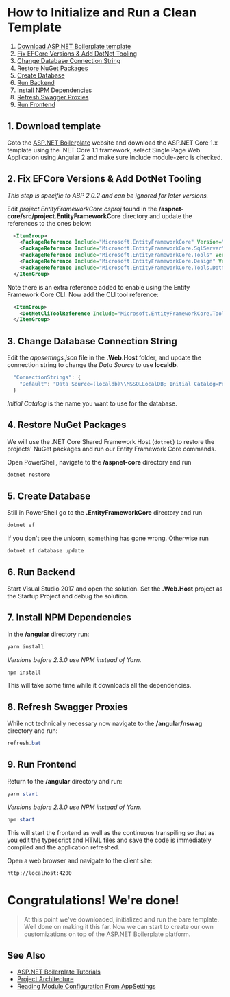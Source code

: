 # How to Initialize and Run a Clean Template
1. [Download ASP\.NET Boilerplate template](#1-download-template)
2. [Fix EFCore Versions & Add DotNet Tooling](#2-fix-efcore-versions--add-dotnet-tooling)
3. [Change Database Connection String](#3-change-database-connection-string)
4. [Restore NuGet Packages](#4-restore-nuget-packages)
5. [Create Database](#5-create-database)
6. [Run Backend](#6-run-backend)
7. [Install NPM Dependencies](#7-install-npm-dependencies)
8. [Refresh Swagger Proxies](#8-refresh-swagger-proxies)
9. [Run Frontend](#9-run-frontend)

## 1. Download template
Goto the [ASP.NET Boilerplate](https://www.aspnetboilerplate.com) website and download the ASP\.NET Core 1.x template using the .NET Core 1.1 framework, select Single Page Web Application using Angular 2 and make sure Include module-zero is checked.

## 2. Fix EFCore Versions & Add DotNet Tooling
_This step is specific to ABP 2.0.2 and can be ignored for later versions._

Edit _project.EntityFrameworkCore.csproj_ found in the __/aspnet-core/src/project.EntityFrameworkCore__ directory and update the references to the ones below:
```xml
  <ItemGroup>
    <PackageReference Include="Microsoft.EntityFrameworkCore" Version="1.1.2" />
    <PackageReference Include="Microsoft.EntityFrameworkCore.SqlServer" Version="1.1.2" />
    <PackageReference Include="Microsoft.EntityFrameworkCore.Tools" Version="1.1.1" />
    <PackageReference Include="Microsoft.EntityFrameworkCore.Design" Version="1.1.2" />
    <PackageReference Include="Microsoft.EntityFrameworkCore.Tools.DotNet" Version="1.0.1" />
  </ItemGroup>
```
Note there is an extra reference added to enable using the Entity Framework Core CLI. Now add the CLI tool reference:
```xml
  <ItemGroup>
    <DotNetCliToolReference Include="Microsoft.EntityFrameworkCore.Tools.DotNet" Version="1.0.1" />
  </ItemGroup>
```

## 3. Change Database Connection String
Edit the _appsettings.json_ file in the __.Web.Host__ folder, and update the connection string to change the *Data Source* to use __localdb__.
```javascript
  "ConnectionStrings": {
    "Default": "Data Source=(localdb)\\MSSQLLocalDB; Initial Catalog=PeopleProject;"
  }
```
*Initial Catalog* is the name you want to use for the database.

## 4. Restore NuGet Packages
We will use the .NET Core Shared Framework Host (`dotnet`) to restore the projects' NuGet packages and run our Entity Framework Core commands.

Open PowerShell, navigate to the __/aspnet-core__ directory and run
```powershell
dotnet restore
```

## 5. Create Database
Still in PowerShell go to the __.EntityFrameworkCore__ directory and run

```powershell
dotnet ef
```

If you don't see the unicorn, something has gone wrong. Otherwise run

```powershell
dotnet ef database update
```

## 6. Run Backend
Start Visual Studio 2017 and open the solution. Set the __.Web.Host__ project as the Startup Project and debug the solution.

## 7. Install NPM Dependencies
In the __/angular__ directory run:
```powershell
yarn install
```

_Versions before 2.3.0 use NPM instead of Yarn._
```powershell
npm install
```


This will take some time while it downloads all the dependencies.

## 8. Refresh Swagger Proxies
While not technically necessary now navigate to the __/angular/nswag__ directory and run:
```powershell
refresh.bat
```

## 9. Run Frontend
Return to the __/angular__ directory and run:
```powershell
yarn start
```

_Versions before 2.3.0 use NPM instead of Yarn._
```powershell
npm start
```

This will start the frontend as well as the continuous transpiling so that as you edit the typescript and HTML files and save the code is immediately compiled and the application refreshed.

Open a web browser and navigate to the client site:
```
http://localhost:4200
```
# Congratulations! We're done!
> At this point we've downloaded, initialized and run the bare template. Well done on making it this far.
> Now we can start to create our own customizations on top of the ASP\.NET Boilerplate platform.

## See Also
* [ASP\.NET Boilerplate Tutorials](./README.md)
* [Project Architecture](projectarchitecture.md)
* [Reading Module Configuration From AppSettings](moduleconfig.md)